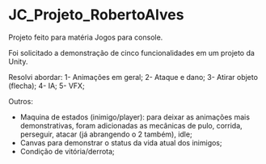 # JC_Projeto_RobertoAlves
 
Projeto feito para matéria Jogos para console.

Foi solicitado a demonstração de cinco funcionalidades em um projeto da Unity.

Resolvi abordar:
1- Animações em geral;
2- Ataque e dano;
3- Atirar objeto (flecha);
4- IA;
5- VFX;

Outros: 
- Maquina de estados (inimigo/player): para deixar as animações mais demonstrativas, foram adicionadas as mecânicas de pulo, corrida, perseguir, atacar (já abrangendo o 2 também), idle;
- Canvas para demonstrar o status da vida atual dos inimigos;
- Condição de vitória/derrota;
  

